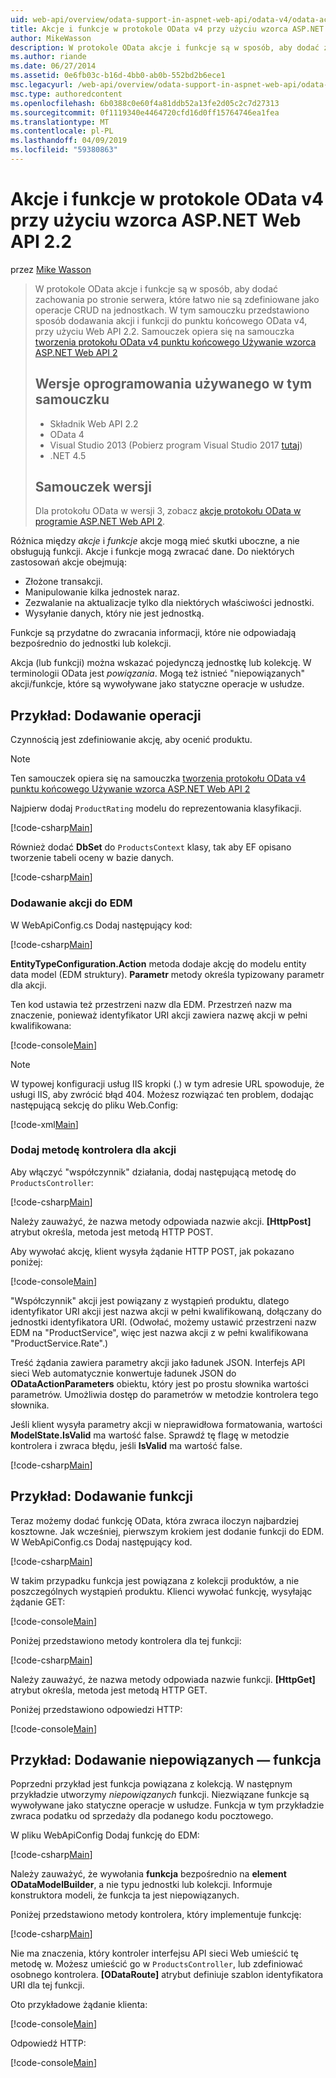 ```yaml
---
uid: web-api/overview/odata-support-in-aspnet-web-api/odata-v4/odata-actions-and-functions
title: Akcje i funkcje w protokole OData v4 przy użyciu wzorca ASP.NET Web API 2.2 | Dokumentacja firmy Microsoft
author: MikeWasson
description: W protokole OData akcje i funkcje są w sposób, aby dodać zachowania po stronie serwera, które łatwo nie są zdefiniowane jako operacje CRUD na jednostkach. Ten samouczek pokazuje, jak...
ms.author: riande
ms.date: 06/27/2014
ms.assetid: 0e6fb03c-b16d-4bb0-ab0b-552bd2b6ece1
msc.legacyurl: /web-api/overview/odata-support-in-aspnet-web-api/odata-v4/odata-actions-and-functions
msc.type: authoredcontent
ms.openlocfilehash: 6b0388c0e60f4a81ddb52a13fe2d05c2c7d27313
ms.sourcegitcommit: 0f1119340e4464720cfd16d0ff15764746ea1fea
ms.translationtype: MT
ms.contentlocale: pl-PL
ms.lasthandoff: 04/09/2019
ms.locfileid: "59380863"
---
```

# <a name="actions-and-functions-in-odata-v4-using-aspnet-web-api-22"></a>Akcje i funkcje w protokole OData v4 przy użyciu wzorca ASP.NET Web API 2.2

przez [Mike Wasson](https://github.com/MikeWasson)

> W protokole OData akcje i funkcje są w sposób, aby dodać zachowania po stronie serwera, które łatwo nie są zdefiniowane jako operacje CRUD na jednostkach. W tym samouczku przedstawiono sposób dodawania akcji i funkcji do punktu końcowego OData v4, przy użyciu Web API 2.2. Samouczek opiera się na samouczka [tworzenia protokołu OData v4 punktu końcowego Używanie wzorca ASP.NET Web API 2](create-an-odata-v4-endpoint.md)
>
> ## <a name="software-versions-used-in-the-tutorial"></a>Wersje oprogramowania używanego w tym samouczku
>
> - Składnik Web API 2.2
> - OData 4
> - Visual Studio 2013 (Pobierz program Visual Studio 2017 [tutaj](https://visualstudio.microsoft.com/downloads/?utm_medium=microsoft&utm_source=docs.microsoft.com&utm_campaign=button+cta&utm_content=download+vs2017))
> - .NET 4.5
>
> ## <a name="tutorial-versions"></a>Samouczek wersji
>
> Dla protokołu OData w wersji 3, zobacz [akcje protokołu OData w programie ASP.NET Web API 2](../odata-v3/odata-actions.md).

Różnica między *akcje* i *funkcje* akcje mogą mieć skutki uboczne, a nie obsługują funkcji. Akcje i funkcje mogą zwracać dane. Do niektórych zastosowań akcje obejmują:

- Złożone transakcji.
- Manipulowanie kilka jednostek naraz.
- Zezwalanie na aktualizacje tylko dla niektórych właściwości jednostki.
- Wysyłanie danych, który nie jest jednostką.

Funkcje są przydatne do zwracania informacji, które nie odpowiadają bezpośrednio do jednostki lub kolekcji.

Akcja (lub funkcji) można wskazać pojedynczą jednostkę lub kolekcję. W terminologii OData jest *powiązania*. Mogą też istnieć &quot;niepowiązanych&quot; akcji/funkcje, które są wywoływane jako statyczne operacje w usłudze.

## <a name="example-adding-an-action"></a>Przykład: Dodawanie operacji

Czynnością jest zdefiniowanie akcję, aby ocenić produktu.

> [!NOTE]
> Ten samouczek opiera się na samouczka [tworzenia protokołu OData v4 punktu końcowego Używanie wzorca ASP.NET Web API 2](create-an-odata-v4-endpoint.md)


Najpierw dodaj `ProductRating` modelu do reprezentowania klasyfikacji.

[!code-csharp[Main](odata-actions-and-functions/samples/sample1.cs)]

Również dodać **DbSet** do `ProductsContext` klasy, tak aby EF opisano tworzenie tabeli oceny w bazie danych.

[!code-csharp[Main](odata-actions-and-functions/samples/sample2.cs)]

### <a name="add-the-action-to-the-edm"></a>Dodawanie akcji do EDM

W WebApiConfig.cs Dodaj następujący kod:

[!code-csharp[Main](odata-actions-and-functions/samples/sample3.cs)]

**EntityTypeConfiguration.Action** metoda dodaje akcję do modelu entity data model (EDM struktury). **Parametr** metody określa typizowany parametr dla akcji.

Ten kod ustawia też przestrzeni nazw dla EDM. Przestrzeń nazw ma znaczenie, ponieważ identyfikator URI akcji zawiera nazwę akcji w pełni kwalifikowana:

[!code-console[Main](odata-actions-and-functions/samples/sample4.cmd)]

> [!NOTE]
> W typowej konfiguracji usług IIS kropki (.) w tym adresie URL spowoduje, że usługi IIS, aby zwrócić błąd 404. Możesz rozwiązać ten problem, dodając następującą sekcję do pliku Web.Config:

[!code-xml[Main](odata-actions-and-functions/samples/sample5.xml)]

### <a name="add-a-controller-method-for-the-action"></a>Dodaj metodę kontrolera dla akcji

Aby włączyć &quot;współczynnik&quot; działania, dodaj następującą metodę do `ProductsController`:

[!code-csharp[Main](odata-actions-and-functions/samples/sample6.cs)]

Należy zauważyć, że nazwa metody odpowiada nazwie akcji. **[HttpPost]** atrybut określa, metoda jest metodą HTTP POST.

Aby wywołać akcję, klient wysyła żądanie HTTP POST, jak pokazano poniżej:

[!code-console[Main](odata-actions-and-functions/samples/sample7.cmd)]

&quot;Współczynnik&quot; akcji jest powiązany z wystąpień produktu, dlatego identyfikator URI akcji jest nazwa akcji w pełni kwalifikowaną, dołączany do jednostki identyfikatora URI. (Odwołać, możemy ustawić przestrzeni nazw EDM na &quot;ProductService&quot;, więc jest nazwa akcji z w pełni kwalifikowana &quot;ProductService.Rate&quot;.)

Treść żądania zawiera parametry akcji jako ładunek JSON. Interfejs API sieci Web automatycznie konwertuje ładunek JSON do **ODataActionParameters** obiektu, który jest po prostu słownika wartości parametrów. Umożliwia dostęp do parametrów w metodzie kontrolera tego słownika.

Jeśli klient wysyła parametry akcji w nieprawidłowa formatowania, wartości **ModelState.IsValid** ma wartość false. Sprawdź tę flagę w metodzie kontrolera i zwraca błędu, jeśli **IsValid** ma wartość false.

[!code-csharp[Main](odata-actions-and-functions/samples/sample8.cs)]

## <a name="example-adding-a-function"></a>Przykład: Dodawanie funkcji

Teraz możemy dodać funkcję OData, która zwraca iloczyn najbardziej kosztowne. Jak wcześniej, pierwszym krokiem jest dodanie funkcji do EDM. W WebApiConfig.cs Dodaj następujący kod.

[!code-csharp[Main](odata-actions-and-functions/samples/sample9.cs)]

W takim przypadku funkcja jest powiązana z kolekcji produktów, a nie poszczególnych wystąpień produktu. Klienci wywołać funkcję, wysyłając żądanie GET:

[!code-console[Main](odata-actions-and-functions/samples/sample10.cmd)]

Poniżej przedstawiono metody kontrolera dla tej funkcji:

[!code-csharp[Main](odata-actions-and-functions/samples/sample11.cs)]

Należy zauważyć, że nazwa metody odpowiada nazwie funkcji. **[HttpGet]** atrybut określa, metoda jest metodą HTTP GET.

Poniżej przedstawiono odpowiedzi HTTP:

[!code-console[Main](odata-actions-and-functions/samples/sample12.cmd)]

## <a name="example-adding-an-unbound-function"></a>Przykład: Dodawanie niepowiązanych — funkcja

Poprzedni przykład jest funkcja powiązana z kolekcją. W następnym przykładzie utworzymy *niepowiązanych* funkcji. Niezwiązane funkcje są wywoływane jako statyczne operacje w usłudze. Funkcja w tym przykładzie zwraca podatku od sprzedaży dla podanego kodu pocztowego.

W pliku WebApiConfig Dodaj funkcję do EDM:

[!code-csharp[Main](odata-actions-and-functions/samples/sample13.cs)]

Należy zauważyć, że wywołania **funkcja** bezpośrednio na **element ODataModelBuilder**, a nie typu jednostki lub kolekcji. Informuje konstruktora modeli, że funkcja ta jest niepowiązanych.

Poniżej przedstawiono metody kontrolera, który implementuje funkcję:

[!code-csharp[Main](odata-actions-and-functions/samples/sample14.cs)]

Nie ma znaczenia, który kontroler interfejsu API sieci Web umieścić tę metodę w. Możesz umieścić go w `ProductsController`, lub zdefiniować osobnego kontrolera. **[ODataRoute]** atrybut definiuje szablon identyfikatora URI dla tej funkcji.

Oto przykładowe żądanie klienta:

[!code-console[Main](odata-actions-and-functions/samples/sample15.cmd)]

Odpowiedź HTTP:

[!code-console[Main](odata-actions-and-functions/samples/sample16.cmd)]
